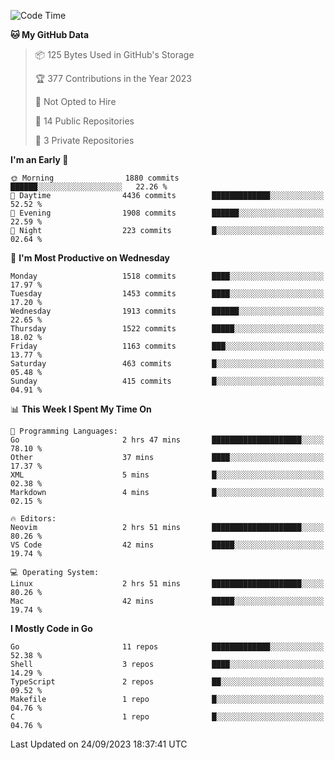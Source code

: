 <!--START_SECTION:waka-->
![Code Time](http://img.shields.io/badge/Code%20Time-152%20hrs%2031%20mins-blue)

**🐱 My GitHub Data** 

> 📦 125 Bytes Used in GitHub's Storage 
 > 
> 🏆 377 Contributions in the Year 2023
 > 
> 🚫 Not Opted to Hire
 > 
> 📜 14 Public Repositories 
 > 
> 🔑 3 Private Repositories 
 > 
**I'm an Early 🐤** 

```text
🌞 Morning                1880 commits        ██████░░░░░░░░░░░░░░░░░░░   22.26 % 
🌆 Daytime                4436 commits        █████████████░░░░░░░░░░░░   52.52 % 
🌃 Evening                1908 commits        ██████░░░░░░░░░░░░░░░░░░░   22.59 % 
🌙 Night                  223 commits         █░░░░░░░░░░░░░░░░░░░░░░░░   02.64 % 
```
📅 **I'm Most Productive on Wednesday** 

```text
Monday                   1518 commits        ████░░░░░░░░░░░░░░░░░░░░░   17.97 % 
Tuesday                  1453 commits        ████░░░░░░░░░░░░░░░░░░░░░   17.20 % 
Wednesday                1913 commits        ██████░░░░░░░░░░░░░░░░░░░   22.65 % 
Thursday                 1522 commits        █████░░░░░░░░░░░░░░░░░░░░   18.02 % 
Friday                   1163 commits        ███░░░░░░░░░░░░░░░░░░░░░░   13.77 % 
Saturday                 463 commits         █░░░░░░░░░░░░░░░░░░░░░░░░   05.48 % 
Sunday                   415 commits         █░░░░░░░░░░░░░░░░░░░░░░░░   04.91 % 
```


📊 **This Week I Spent My Time On** 

```text
💬 Programming Languages: 
Go                       2 hrs 47 mins       ████████████████████░░░░░   78.10 % 
Other                    37 mins             ████░░░░░░░░░░░░░░░░░░░░░   17.37 % 
XML                      5 mins              █░░░░░░░░░░░░░░░░░░░░░░░░   02.38 % 
Markdown                 4 mins              █░░░░░░░░░░░░░░░░░░░░░░░░   02.15 % 

🔥 Editors: 
Neovim                   2 hrs 51 mins       ████████████████████░░░░░   80.26 % 
VS Code                  42 mins             █████░░░░░░░░░░░░░░░░░░░░   19.74 % 

💻 Operating System: 
Linux                    2 hrs 51 mins       ████████████████████░░░░░   80.26 % 
Mac                      42 mins             █████░░░░░░░░░░░░░░░░░░░░   19.74 % 
```

**I Mostly Code in Go** 

```text
Go                       11 repos            █████████████░░░░░░░░░░░░   52.38 % 
Shell                    3 repos             ████░░░░░░░░░░░░░░░░░░░░░   14.29 % 
TypeScript               2 repos             ██░░░░░░░░░░░░░░░░░░░░░░░   09.52 % 
Makefile                 1 repo              █░░░░░░░░░░░░░░░░░░░░░░░░   04.76 % 
C                        1 repo              █░░░░░░░░░░░░░░░░░░░░░░░░   04.76 % 
```




 Last Updated on 24/09/2023 18:37:41 UTC
<!--END_SECTION:waka-->
